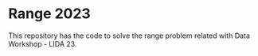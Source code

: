 # Range 2023
This repository has the code to solve the range problem related with Data Workshop - LIDA 23.
